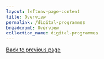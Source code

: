 ```yaml
---
layout: leftnav-page-content
title: Overview
permalink: /digital-programmes
breadcrumb: Overview
collection_name: digital-programmes
---
```

<a href="#" onclick="history.go(-1)">Back to previous page</a>
